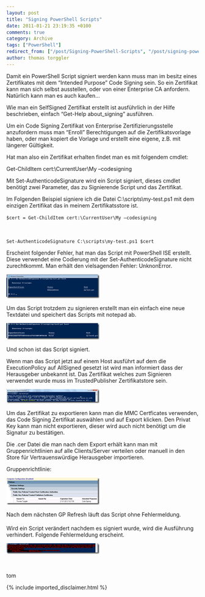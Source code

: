 ```yaml
---
layout: post
title: "Signing PowerShell Scripts"
date: 2011-01-21 23:19:35 +0100
comments: true
category: Archive
tags: ["PowerShell"]
redirect_from: ["/post/Signing-PowerShell-Scripts", "/post/signing-powershell-scripts"]
author: thomas torggler
---
```

<!-- more -->
<p>Damit ein PowerShell Script signiert werden kann muss man im besitz eines Zertifikates mit dem “Intended Purpose” Code Signing sein. So ein Zertifikat kann man sich selbst ausstellen, oder von einer Enterprise CA anfordern. Natürlich kann man es auch kaufen…</p>  <p>Wie man ein SelfSigned Zertifikat erstellt ist ausführlich in der Hilfe beschrieben, einfach “Get-Help about_signing” ausführen.</p>  <p>Um ein Code Signing Zertifikat von Enterprise Zertifizierungsstelle anzufordern muss man “Enroll” Berechtigungen auf die Zertifikatsvorlage haben, oder man kopiert die Vorlage und erstellt eine eigene, z.B. mit längerer Gültigkeit.</p>  <p>Hat man also ein Zertifikat erhalten findet man es mit folgendem cmdlet:</p>  <p>Get-ChildItem cert:\CurrentUser\My –codesigning</p>  <p>Mit Set-AuthenticodeSignature wird ein Script signiert, dieses cmdlet benötigt zwei Parameter, das zu Signierende Script und das Zertifikat.</p>  <p>Im Folgenden Beispiel signiere ich die Datei C:\scripts\my-test.ps1 mit dem einzigen Zertifikat das in meinem Zertifikatsstore ist.</p>  <p><code>$cert = Get-ChildItem cert:\CurrentUser\My –codesigning</p>    <p>Set-AuthenticodeSignature C:\scripts\my-test.ps1 $cert</code></p>  <p>Erscheint folgender Fehler, hat man das Script mit PowerShell ISE erstellt. Diese verwendet eine Codierung mit der Set-AuthenticodeSignature nicht zurechtkommt. Man erhält den vielsagenden Fehler: UnknonError.</p>  <p><a href="/assets/archive/image_292.png"><img style="background-image: none; border-bottom: 0px; border-left: 0px; margin: ; padding-left: 0px; padding-right: 0px; display: inline; border-top: 0px; border-right: 0px; padding-top: 0px" title="image" border="0" alt="image" src="/assets/archive/image_thumb_290.png" width="244" height="63" /></a></p>  <p>Um das Script trotzdem zu signieren erstellt man ein einfach eine neue Textdatei und speichert das Scripts mit notepad ab.</p>  <p><a href="/assets/archive/image_293.png"><img style="background-image: none; border-bottom: 0px; border-left: 0px; margin: ; padding-left: 0px; padding-right: 0px; display: inline; border-top: 0px; border-right: 0px; padding-top: 0px" title="image" border="0" alt="image" src="/assets/archive/image_thumb_291.png" width="244" height="43" /></a></p>  <p>Und schon ist das Script signiert.</p>  <p>Wenn man das Script jetzt auf einem Host ausführt auf dem die ExecutionPolicy auf AllSigned gesetzt ist wird man informiert dass der Herausgeber unbekannt ist. Das Zertifikat welches zum Signieren verwendet wurde muss im TrustedPublisher Zertifikatstore sein.</p>  <p><a href="/assets/archive/image_294.png"><img style="background-image: none; border-bottom: 0px; border-left: 0px; margin: ; padding-left: 0px; padding-right: 0px; display: inline; border-top: 0px; border-right: 0px; padding-top: 0px" title="image" border="0" alt="image" src="/assets/archive/image_thumb_292.png" width="244" height="37" /></a></p>  <p>Um das Zertifikat zu exportieren kann man die MMC Certficates verwenden, das Code Signing Zertifikat auswählen und auf Export klicken. Den Privat Key kann man nicht exportieren, dieser wird auch nicht benötigt um die Signatur zu bestätigen.</p>  <p>Die .cer Datei die man nach dem Export erhält kann man mit Gruppenrichtlinien auf alle Clients/Server verteilen oder manuell in den Store für Vertrauenswürdige Herausgeber importieren.</p>  <p>Gruppenrichtlinie:</p>  <p><a href="/assets/archive/image_295.png"><img style="background-image: none; border-bottom: 0px; border-left: 0px; margin: ; padding-left: 0px; padding-right: 0px; display: inline; border-top: 0px; border-right: 0px; padding-top: 0px" title="image" border="0" alt="image" src="/assets/archive/image_thumb_293.png" width="244" height="71" /></a></p>  <p>Nach dem nächsten GP Refresh läuft das Script ohne Fehlermeldung.</p>  <h4></h4>  <h4></h4>  <p>Wird ein Script verändert nachdem es signiert wurde, wird die Ausführung verhindert. Folgende Fehlermeldung erscheint.</p>  <p><a href="/assets/archive/image_296.png"><img style="background-image: none; border-bottom: 0px; border-left: 0px; margin: ; padding-left: 0px; padding-right: 0px; display: inline; border-top: 0px; border-right: 0px; padding-top: 0px" title="image" border="0" alt="image" src="/assets/archive/image_thumb_294.png" width="244" height="28" /></a></p>  <p>&#160;</p>  <p>tom</p>
{% include imported_disclaimer.html %}
